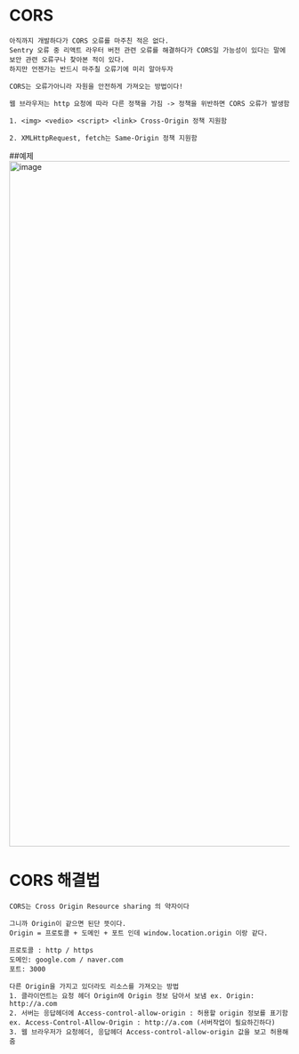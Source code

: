 # CORS
~~~
아직까지 개발하다가 CORS 오류를 마주친 적은 없다.
Sentry 오류 중 리액트 라우터 버전 관련 오류를 해결하다가 CORS일 가능성이 있다는 말에 보안 관련 오류구나 찾아본 적이 있다.
하지만 언젠가는 반드시 마주칠 오류기에 미리 알아두자

CORS는 오류가아니라 자원을 안전하게 가져오는 방법이다!
~~~

~~~
웹 브라우저는 http 요청에 따라 다른 정책을 가짐 -> 정책을 위반하면 CORS 오류가 발생함

1. <img> <vedio> <script> <link> Cross-Origin 정책 지원함

2. XMLHttpRequest, fetch는 Same-Origin 정책 지원함
~~~

##예제
<img width="1233" alt="image" src="https://github.com/KoGaYoung/JS-study/assets/36693355/a69298d6-523b-4c37-bff1-1ccbf316ed58">

# CORS 해결법
~~~
CORS는 Cross Origin Resource sharing 의 약자이다

그니까 Origin이 같으면 된단 뜻이다. 
Origin = 프로토콜 + 도메인 + 포트 인데 window.location.origin 이랑 같다.

프로토콜 : http / https
도메인: google.com / naver.com
포트: 3000

다른 Origin을 가지고 있더라도 리소스를 가져오는 방법
1. 클라이언트는 요청 헤더 Origin에 Origin 정보 담아서 보냄 ex. Origin: http://a.com
2. 서버는 응답헤더에 Access-control-allow-origin : 허용할 origin 정보를 표기함 ex. Access-Control-Allow-Origin : http://a.com (서버작업이 필요하긴하다)
3. 웹 브라우저가 요청헤더, 응답헤더 Access-control-allow-origin 값을 보고 허용해줌
~~~
